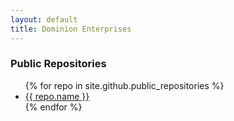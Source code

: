 ```yaml
---
layout: default
title: Dominion Enterprises
---
```

### Public Repositories
<ul class="list-unstyled">
{% for repo in site.github.public_repositories %}
<li><a href="{{ repo.html_url }}">{{ repo.name }}</a></li>
{% endfor %}
</ul>
